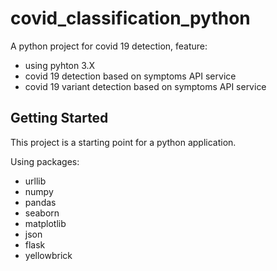 # covid_classification_python
A python project for covid 19 detection, feature:
- using pyhton 3.X
- covid 19 detection based on symptoms API service
- covid 19 variant detection based on symptoms API service

## Getting Started

This project is a starting point for a python application.

Using packages:
- urllib
- numpy
- pandas
- seaborn
- matplotlib
- json
- flask
- yellowbrick
